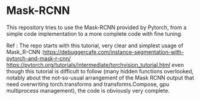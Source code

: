 # Mask-RCNN
This repository tries to use the Mask-RCNN provided by Pytorch, from a simple code implementation to a more complete code with fine tuning.

Ref :
The repo starts with this tutorial, very clear and simplest usage of Mask_R-CNN :https://debuggercafe.com/instance-segmentation-with-pytorch-and-mask-r-cnn/
https://pytorch.org/tutorials/intermediate/torchvision_tutorial.html even though this tutorial is difficult to follow (many hidden functions overlooked, notably about the not-so-usual arrangement of the Mask RCNN output that need overwriting torch.transforms and transforms.Compose, gpu multiprocess management), the code is obviously very complete.
